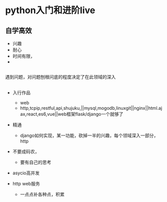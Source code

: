 # python入门和进阶live

## 自学高效

- 兴趣
- 耐心
- 时间有限，
-

## 

遇到问题，对问题刨根问底的程度决定了在此领域的深入


## 

- 入行作品
    - web
    - http,tcpip,restful,api,shujuku,||mysql,mogodb,linuxgit||nginx||html.ajax,react,es6,vue||web框架flask/django一个就够了

- 精通
    - django如何实现，某一功能，砍掉一半的兴趣，每个领域深入一部分，http

- 不要成码农，
    - 要有自己的思考

- asycio高并发

- http web服务
    - 一点点补各种点，积累
